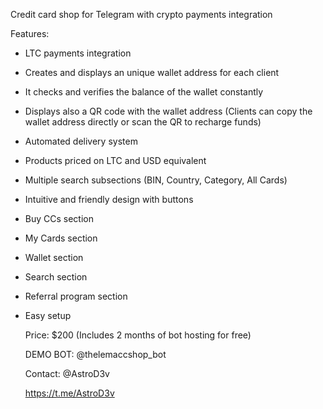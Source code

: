Credit card shop for Telegram with crypto payments integration 

Features:

- LTC payments integration
- Creates and displays an unique wallet address for each client
- It checks and verifies the balance of the wallet constantly
- Displays also a QR code with the wallet address (Clients can copy the wallet address directly or scan the QR to recharge funds)
- Automated delivery system
- Products priced on LTC and USD equivalent
- Multiple search subsections (BIN, Country, Category, All Cards)
- Intuitive and friendly design with buttons
- Buy CCs section
- My Cards section
- Wallet section
- Search section
- Referral program section
- Easy setup

  Price: $200 (Includes 2 months of bot hosting for free)

  DEMO BOT: @thelemaccshop_bot

  Contact: @AstroD3v

  https://t.me/AstroD3v

  

  

